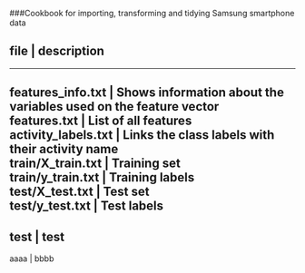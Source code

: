 ###Cookbook for importing, transforming and tidying Samsung smartphone data


file                | description
-----------------------------------------
---
features_info.txt   | Shows information about the variables used on the feature vector  
features.txt        | List of all features  
activity_labels.txt | Links the class labels with their activity name  
train/X_train.txt   | Training set  
train/y_train.txt   | Training labels  
test/X_test.txt     | Test set  
test/y_test.txt     | Test labels  
---


test | test
-----------
aaaa | bbbb


